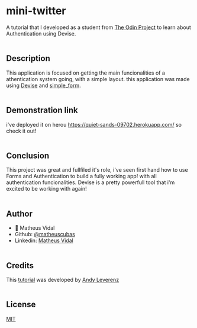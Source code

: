 # mini-twitter
A tutorial that I developed as a student from <a href=[https://www.theodinproject.com/paths/full-stack-ruby-on-rails/courses/ruby-on-rails/lessons/authentication](https://www.theodinproject.com/paths/full-stack-ruby-on-rails/courses/ruby-on-rails/lessons/authentication)>The Odin Project</a> to learn about Authentication using Devise.
<br><br>
## Description
This application is focused on getting the main funcionalities of a athentication system going, with a simple layout.
this application was made using <a href= [https://github.com/heartcombo/devise](https://github.com/heartcombo/devise)> Devise</a> and <a href=[https://github.com/heartcombo/simple_form](https://github.com/heartcombo/simple_form)>simple_form</a>.
<br><br>
## Demonstration link
i've deployed it on herou https://quiet-sands-09702.herokuapp.com/
so check it out!
<br><br>
## Conclusion
This project was great and fullfiled it's role, i've seen first hand how to use Forms and Authentication to build a fully working app! with all authentication  funcionalities. Devise is a pretty powerfull tool that i'm excited to be working with again!
<br><br>
## Author
- :bust_in_silhouette: Matheus Vidal
 - Github: [@matheuscubas](https://github.com/matheuscubas)
 - Linkedin:  [Matheus Vidal](https://www.linkedin.com/in/matheusvcubas)
<br><br>
## Credits
This <a href="https://web-crunch.com/posts/lets-build-with-ruby-on-rails-a-twitter-clone">tutorial</a> was developed by <a href="https://github.com/justalever/twittter">Andy Leverenz</a>
<br><br>
## License
[MIT](https://choosealicense.com/licenses/mit/)
